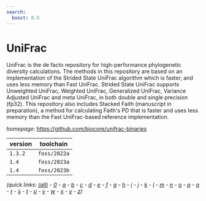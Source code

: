 ```yaml
---
search:
  boost: 0.5
---
```

# UniFrac

UniFrac is the de facto repository for high-performance phylogenetic diversity calculations. The methods in this repository are based on an implementation of the Strided State UniFrac algorithm which is faster, and uses less memory than Fast UniFrac. Strided State UniFrac supports Unweighted UniFrac, Weighted UniFrac, Generalized UniFrac, Variance Adjusted UniFrac and meta UniFrac, in both double and single precision (fp32). This repository also includes Stacked Faith (manuscript in preparation), a method for calculating Faith's PD that is faster and uses less memory than the Fast UniFrac-based reference implementation.

*homepage*: <https://github.com/biocore/unifrac-binaries>

version | toolchain
--------|----------
``1.3.2`` | ``foss/2022a``
``1.4`` | ``foss/2023a``
``1.4`` | ``foss/2023b``


*(quick links: [(all)](../index.md) - [0](../0/index.md) - [a](../a/index.md) - [b](../b/index.md) - [c](../c/index.md) - [d](../d/index.md) - [e](../e/index.md) - [f](../f/index.md) - [g](../g/index.md) - [h](../h/index.md) - [i](../i/index.md) - [j](../j/index.md) - [k](../k/index.md) - [l](../l/index.md) - [m](../m/index.md) - [n](../n/index.md) - [o](../o/index.md) - [p](../p/index.md) - [q](../q/index.md) - [r](../r/index.md) - [s](../s/index.md) - [t](../t/index.md) - [u](../u/index.md) - [v](../v/index.md) - [w](../w/index.md) - [x](../x/index.md) - [y](../y/index.md) - [z](../z/index.md))*


